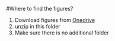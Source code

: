 #Where to find the figures?

1. Download figures from [Onedrive](https://1drv.ms/u/s!AjtgbxIopt9cgeQKC0OLXlsT9H9bOQ)
2. unzip in this folder
3. Make sure there is no additional folder 
